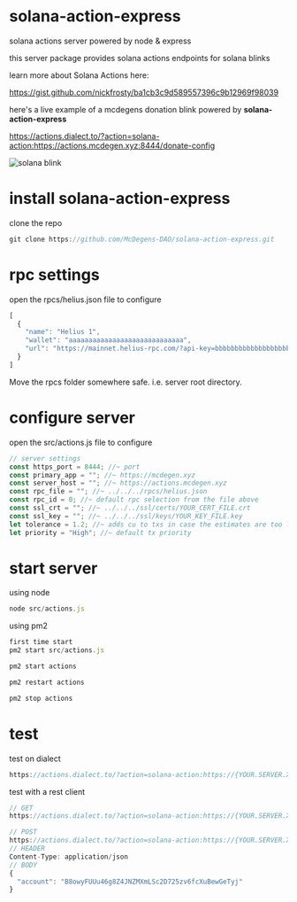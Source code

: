 # solana-action-express
solana actions server powered by node & express

this server package provides solana actions endpoints for solana blinks

learn more about Solana Actions here: 

https://gist.github.com/nickfrosty/ba1cb3c9d589557396c9b12969f98039

here's a live example of a mcdegens donation blink powered by **solana-action-express**

https://actions.dialect.to/?action=solana-action:https://actions.mcdegen.xyz:8444/donate-config

![solana blink](https://github.com/McDegens-DAO/solana-action-express/blob/main/blink.png)

# install solana-action-express
clone the repo
```javascript
git clone https://github.com/McDegens-DAO/solana-action-express.git
```

# rpc settings
open the rpcs/helius.json file to configure
```javascript
[
  {
    "name": "Helius 1",
    "wallet": "aaaaaaaaaaaaaaaaaaaaaaaaaaaaa",
    "url": "https://mainnet.helius-rpc.com/?api-key=bbbbbbbbbbbbbbbbbbbbbbbbbb"
  }
]
```
Move the rpcs folder somewhere safe. i.e. server root directory.

# configure server
open the src/actions.js file to configure
```javascript
// server settings
const https_port = 8444; //~ port 
const primary_app = ""; //~ https://mcdegen.xyz
const server_host = ""; //~ https://actions.mcdegen.xyz
const rpc_file = ""; //~ ../../../rpcs/helius.json
const rpc_id = 0; //~ default rpc selection from the file above
const ssl_crt = ""; //~ ../../../ssl/certs/YOUR_CERT_FILE.crt
const ssl_key = ""; //~ ../../../ssl/keys/YOUR_KEY_FILE.key
let tolerance = 1.2; //~ adds cu to txs in case the estimates are too low
let priority = "High"; //~ default tx priority
```
# start server
using node
```javascript
node src/actions.js
```
using pm2
```javascript
first time start
pm2 start src/actions.js
```
```javascript
pm2 start actions
```
```javascript
pm2 restart actions
```
```javascript
pm2 stop actions
```

# test
test on dialect
```javascript
https://actions.dialect.to/?action=solana-action:https://{YOUR.SERVER.XYZ}:8444/donate-config
```
test with a rest client
```javascript
// GET
https://actions.dialect.to/?action=solana-action:https://{YOUR.SERVER.XYZ}:8444/donate-config
```
```javascript
// POST
https://actions.dialect.to/?action=solana-action:https://{YOUR.SERVER.XYZ}:8444/donate-build?amount=0.0001
// HEADER
Content-Type: application/json
// BODY
{
  "account": "B8owyFUUu46g8Z4JNZMXmLSc2D725zv6fcXuBewGeTyj"
}
```



